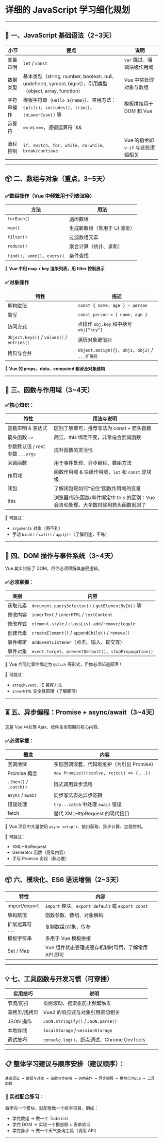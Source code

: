 # 详细的 JavaScript 学习细化规划

------

## 🧱 一、JavaScript 基础语法（2~3天）

| 小节       | 要点                                                         | 说明                               |
| ---------- | ------------------------------------------------------------ | ---------------------------------- |
| 变量声明   | `let` / `const`                                              | `var` 跳过，强调块级作用域         |
| 数据类型   | 基本类型（string, number, boolean, null, undefined, symbol, bigint），引用类型（object, array, function） | Vue 中常处理对象与数组             |
| 字符串操作 | 模板字符串（`Hello ${name}`）、常用方法：`split()`、`includes()`、`trim()`、`toLowerCase()` 等 | 模板拼接用于 DOM 和 Vue            |
| 运算符     | `==` vs `===`，逻辑运算符 `&&                                |                                    |
| 流程控制   | `if`、`switch`、`for`、`while`、`do-while`、`break/continue` | Vue 的指令如 `v-if` 与这些逻辑相关 |

------

## 📦 二、数组与对象（重点，3~5天）

### ✅数组操作（Vue 中频繁用于列表渲染）

| 方法                          | 用法                         |
| ----------------------------- | ---------------------------- |
| `forEach()`                   | 遍历数组                     |
| `map()`                       | 生成新数组（常用于 UI 渲染） |
| `filter()`                    | 过滤数组元素                 |
| `reduce()`                    | 聚合计算（统计、求和）       |
| `find()`、`some()`、`every()` | 条件查找                     |

📌 **Vue 中用 map + key 渲染列表，用 filter 控制展示**

### ✅对象操作

| 特性                                       | 描述                                          |
| ------------------------------------------ | --------------------------------------------- |
| 解构赋值                                   | `const { name, age } = person`                |
| 简写                                       | `const person = { name, age }`                |
| 访问方式                                   | 点操作 `obj.key` 和中括号 `obj["key"]`        |
| `Object.keys()` / `values()` / `entries()` | 遍历对象键值对                                |
| 拷贝与合并                                 | `Object.assign({}, obj1, obj2)` / `...扩展符` |

📌 **Vue 的 props、data、computed 都涉及对象结构**

------

## 🔁 三、函数与作用域（3~4天）

### ✅核心知识：

| 特性                             | 用法与说明                                                   |
| -------------------------------- | ------------------------------------------------------------ |
| 函数声明 & 表达式                | 区别了解即可，推荐写法为 const + 箭头函数                    |
| 箭头函数 `=>`                    | 简洁、this 绑定不变，非常适合回调函数                        |
| 参数默认值 / rest 参数 `...args` | 提升函数的灵活性                                             |
| 回调函数                         | 用于事件处理、异步编程、数组方法                             |
| 作用域                           | 函数作用域 & 块级作用域，`let` 和 `const` 是块级             |
| 闭包                             | 了解闭包是如何“记住”函数作用域的变量                         |
| this                             | 浏览器/箭头函数/事件绑定中 this 的区别：Vue 会自动处理，大多数时候用箭头函数就对了 |

📌 可跳过：

- `arguments` 对象（用不到）
- 手动 `bind()` / `call()` / `apply()`（了解用途，不练）

------

## 🧩 四、DOM 操作与事件系统（3~4天）

Vue 其实封装了 DOM，但你必须理解其底层逻辑。

### ✅必须掌握：

| 类别     | 内容                                                    |
| -------- | ------------------------------------------------------- |
| 获取元素 | `document.querySelector()` / `getElementById()` 等      |
| 修改内容 | `innerText` / `innerHTML` / `textContent`               |
| 修改样式 | `element.style` / `classList.add/remove/toggle`         |
| 创建元素 | `createElement()` / `appendChild()` / `remove()`        |
| 事件绑定 | `addEventListener`（点击、输入、提交等）                |
| 事件对象 | `event.target`、`preventDefault()`、`stopPropagation()` |

📌 Vue 会简化事件绑定为 `@click` 等形式，但你必须知道原理！

📌 可跳过：

- `attachEvent`、IE 兼容方法
- `innerHTML` 安全性原理（了解即可）

------

## ⏳ 五、异步编程：Promise + async/await（3~4天）

这是 Vue 中处理 Ajax、组件生命周期的核心内容。

### ✅必须掌握：

| 概念                   | 内容                                       |
| ---------------------- | ------------------------------------------ |
| 回调地狱               | 多层回调嵌套，代码难维护（为引出 Promise） |
| Promise 概念           | `new Promise((resolve, reject) => {...})`  |
| `.then()` / `.catch()` | 链式调用异步流程                           |
| `async` / `await`      | 同步写法表达异步逻辑                       |
| 错误处理               | `try...catch` 中处理 `await` 错误          |
| fetch                  | 替代 XMLHttpRequest 的现代接口             |

📌 Vue 项目中大量使用 `async setup()`、接口获取、异步计算、加载控制。

📌 可跳过：

- XMLHttpRequest
- Generator 函数（高级内容）
- 手写 Promise 实现（非必要）

------

## 📦 六、模块化、ES6 语法增强（2~3天）

| 特性             | 内容                                                |
| ---------------- | --------------------------------------------------- |
| import/export    | `import` 模块、`export default` 或 `export const`   |
| 解构赋值         | 函数参数、数组、对象解构                            |
| 扩展运算符 `...` | 复制数组/对象，传参                                 |
| 模板字符串       | 多用于 Vue 模板拼接                                 |
| Set / Map        | Vue 组件状态管理或缓存机制时可用，了解常用 API 即可 |

------

## 💡 七、工具函数与开发习惯（可穿插）

| 实用技巧      | 说明                                       |
| ------------- | ------------------------------------------ |
| 节流/防抖     | 页面滚动、搜索框防止频繁触发               |
| 深拷贝/浅拷贝 | Vue2 的响应式与对象引用密切相关            |
| JSON 操作     | `JSON.stringify()` / `JSON.parse()`        |
| 本地存储      | `localStorage` / `sessionStorage`          |
| 调试技巧      | `console.log()`、断点调试、Chrome DevTools |

------

## 📋 整体学习建议与顺序安排（建议顺序）：

```text
基础语法 → 数组与对象 → 函数与作用域 → DOM操作 → 异步编程 → 模块化与ES6 → 工具函数
```

### 🚀 实战配合练习：

每学完一个模块，就配套做一个练手项目，例如：

- 学完数组 → 做一个 Todo List
- 学完 DOM → 实现一个模态框 + 表单验证
- 学完异步 → 做一个天气查询工具（调用 API）

------

